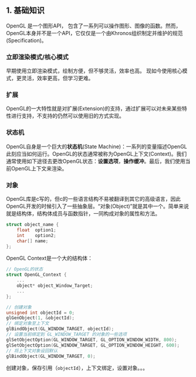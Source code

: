 ## 1. 基础知识

OpenGL 是一个图形API， 包含了一系列可以操作图形、图像的函数。然而，OpenGL本身并不是一个API，它仅仅是一个由Khronos组织制定并维护的规范(Specification)。

### 立即渲染模式/核心模式
早期使用立即渲染模式，绘制方便，但不够灵活，效率也高。
现如今使用核心模式，更灵活，效率更高，但学习更难。

### 扩展
OpenGL的一大特性就是对扩展(Extension)的支持，通过扩展可以对未来某些特性进行支持，不支持的仍然可以使用旧的方式实现。

### 状态机
OpenGL自身是一个巨大的**状态机**(State Machine)：一系列的变量描述OpenGL此刻应当如何运行。OpenGL的状态通常被称为OpenGL上下文(Context)。我们通常使用如下途径去更改OpenGL状态：**设置选项**，**操作缓冲**。最后，我们使用当前OpenGL上下文来渲染。

### 对象
OpenGL库是c写的，但c的一些语言结构不易被翻译到其它的高级语言，因此OpenGL开发的时候引入了一些抽象层。“对象(Object)”就是其中一个。简单来说就是结构体，结构体成员与函数指针，一同构成对象的属性和方法。
```c
struct object_name {
    float  option1;
    int    option2;
    char[] name;
};
```

OpenGL Context是一个大的结构体：
```c
// OpenGL的状态
struct OpenGL_Context {
    ...
    object* object_Window_Target;
    ...     
};
```
```c
// 创建对象
unsigned int objectId = 0;
glGenObject(1, &objectId);
// 绑定对象至上下文
glBindObject(GL_WINDOW_TARGET, objectId);
// 设置当前绑定到 GL_WINDOW_TARGET 的对象的一些选项
glSetObjectOption(GL_WINDOW_TARGET, GL_OPTION_WINDOW_WIDTH, 800);
glSetObjectOption(GL_WINDOW_TARGET, GL_OPTION_WINDOW_HEIGHT, 600);
// 将上下文对象设回默认
glBindObject(GL_WINDOW_TARGET, 0);
```

创建对象，保存引用（`objectId`），上下文绑定，设置对象。。。